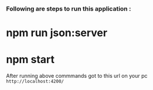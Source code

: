 ### Following are steps to run this application :

# npm run json:server

# npm start

After running above commmands got to this url on your pc
`http://localhost:4200/`
